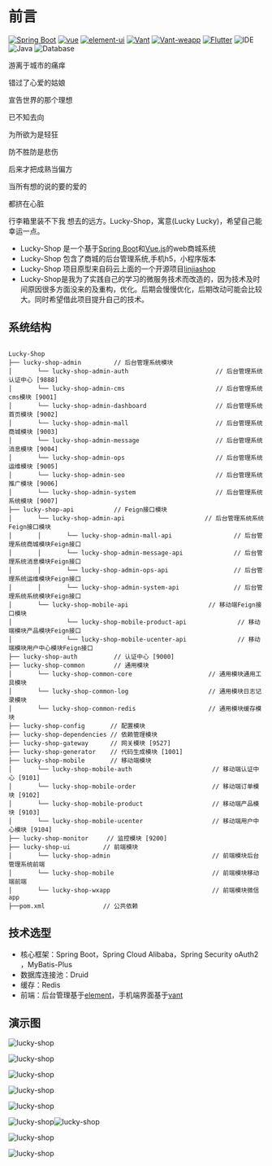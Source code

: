 # 前言
[![Spring Boot](https://img.shields.io/badge/spring--boot-2.2.5.RELEASE-brightgreen)](https://github.com/spring-projects/spring-boot)
[![vue](https://img.shields.io/badge/vue-2.6.10-brightgreen.svg)](https://github.com/vuejs/vue)
[![element-ui](https://img.shields.io/badge/element--ui-2.11.0-brightgreen.svg)](https://github.com/ElemeFE/element)
[![Vant](https://img.shields.io/badge/vant-2.2.0-brightgreen.svg)](https://youzan.github.io/vant/#/zh-CN/intro)
[![Vant-weapp](https://img.shields.io/badge/vant--weapp-1.0.1-brightgreen)](https://youzan.github.io/vant-weapp/#/intro)
[![Flutter](https://img.shields.io/badge/Flutter-1.9.6-brightgreen)](https://flutter.dev/)
![IDE](https://img.shields.io/badge/IDE-IntelliJ%20IDEA-brightgreen.svg) 
![Java](https://img.shields.io/badge/Java-1.8-blue.svg)
![Database](https://img.shields.io/badge/Database-MySQL-lightgrey.svg)



​游离于城市的痛痒

错过了心爱的姑娘

宣告世界的那个理想

已不知去向

为所欲为是轻狂

防不胜防是悲伤

后来才把成熟当偏方

当所有想的说的要的爱的

都挤在心脏

行李箱里装不下我 想去的远方。Lucky-Shop，寓意(Lucky Lucky)，希望自己能幸运一点。

- Lucky-Shop 是一个基于[Spring Boot](https://spring.io/projects/spring-boot/)和[Vue.js](https://cn.vuejs.org)的web商城系统
- Lucky-Shop 包含了商城的后台管理系统,手机h5，小程序版本
- Lucky-Shop 项目原型来自码云上面的一个开源项目[linjiashop](https://gitee.com/microapp/linjiashop)
- Lucky-Shop是我为了实践自己的学习的微服务技术而改造的，因为技术及时间原因很多方面没来的及重构，优化。后期会慢慢优化，后期改动可能会比较大。同时希望借此项目提升自己的技术。

## 系统结构

```

Lucky-Shop     
├── lucky-shop-admin         // 后台管理系统模块
│       └── lucky-shop-admin-auth                        // 后台管理系统认证中心 [9888]
│       └── lucky-shop-admin-cms                         // 后台管理系统cms模块 [9001]
│       └── lucky-shop-admin-dashboard                   // 后台管理系统首页模块 [9002]
│       └── lucky-shop-admin-mall                        // 后台管理系统商城模块 [9003]
│       └── lucky-shop-admin-message                     // 后台管理系统消息模块 [9004]
│       └── lucky-shop-admin-ops                         // 后台管理系统运维模块 [9005]
│       └── lucky-shop-admin-seo                         // 后台管理系统推广模块 [9006]
│       └── lucky-shop-admin-system                      // 后台管理系统系统模块 [9007]
├── lucky-shop-api           // Feign接口模块
│       └── lucky-shop-admin-api                      // 后台管理系统系统Feign接口模块
│       │       └── lucky-shop-admin-mall-api                 // 后台管理系统商城模块Feign接口
│       │       └── lucky-shop-admin-message-api              // 后台管理系统消息模块Feign接口
│       │       └── lucky-shop-admin-ops-api                  // 后台管理系统运维模块Feign接口
│       │       └── lucky-shop-admin-system-api               // 后台管理系统系统模块Feign接口
│       └── lucky-shop-mobile-api                      // 移动端Feign接口模块
│               └── lucky-shop-mobile-product-api              // 移动端模块产品模块Feign接口
│               └── lucky-shop-mobile-ucenter-api              // 移动端模块用户中心模块Feign接口
├── lucky-shop-auth          // 认证中心 [9000]
├── lucky-shop-common        // 通用模块
│       └── lucky-shop-common-core                     // 通用模块通用工具模块
│       └── lucky-shop-common-log                      // 通用模块日志记录模块
│       └── lucky-shop-common-redis                    // 通用模块缓存模块
├── lucky-shop-config       // 配置模块
├── lucky-shop-dependencies // 依赖管理模块
├── lucky-shop-gateway      // 网关模块 [9527]
├── lucky-shop-generator    // 代码生成模块 [1001]
├── lucky-shop-mobile       // 移动端模块
│       └── lucky-shop-mobile-auth                      // 移动端认证中心 [9101]
│       └── lucky-shop-mobile-order                     // 移动端订单模块 [9102]
│       └── lucky-shop-mobile-product                   // 移动端产品模块 [9103]
│       └── lucky-shop-mobile-ucenter                   // 移动端用户中心模块 [9104]
├── lucky-shop-monitor     // 监控模块 [9200]
├── lucky-shop-ui         // 前端模块 
│       └── lucky-shop-admin                            // 前端模块后台管理系统前端
│       └── lucky-shop-mobile                           // 前端模块移动端前端
│       └── lucky-shop-wxapp                            // 前端模块微信app
├──pom.xml                // 公共依赖
```

## 技术选型
- 核心框架：Spring Boot，Spring Cloud Alibaba，Spring Security oAuth2 ，MyBatis-Plus
- 数据库连接池：Druid
- 缓存：Redis
- 前端：后台管理基于[element](http://element-cn.eleme.io)，手机端界面基于[vant](https://youzan.github.io/vant/#/zh-CN/intro)

## 演示图

![lucky-shop](http://image.guohuaijian.com/lucky-shop9.png )

![lucky-shop](http://image.guohuaijian.com/lucky-shop5.png )

![lucky-shop](http://image.guohuaijian.com/lucky-shop1.png )

![lucky-shop](http://image.guohuaijian.com/lucky-shop2.png )

![lucky-shop](http://image.guohuaijian.com/lucky-shop3.png )

![lucky-shop](http://image.guohuaijian.com/lucky-shop8.png )![lucky-shop](http://image.guohuaijian.com/lucky-shop4.png )

![lucky-shop](http://image.guohuaijian.com/lucky-shop7.png )

![lucky-shop](http://image.guohuaijian.com/lucky-shop6.png )

